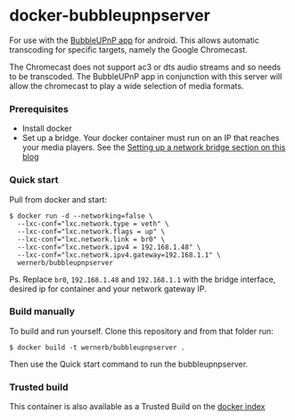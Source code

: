 # docker-bubbleupnpserver

For use with the [BubbleUPnP app](https://play.google.com/store/apps/details?id=com.bubblesoft.android.bubbleupnp) for android. This allows automatic transcoding for specific targets, namely the Google Chromecast. 

The Chromecast does not support ac3 or dts audio streams and so needs to be transcoded. The BubbleUPnP app in conjunction with this server will allow the chromecast to play a wide selection of media formats.

### Prerequisites
* Install docker 
* Set up a bridge. Your docker container must run on an IP that reaches your media players. See the [Setting up a network bridge section on this blog](http://blog.ostanin.org/2013/09/14/plex-media-server-in-docker/)


### Quick start
Pull from docker and start:

    $ docker run -d --networking=false \
      --lxc-conf="lxc.network.type = veth" \
      --lxc-conf="lxc.network.flags = up" \
      --lxc-conf="lxc.network.link = br0" \
      --lxc-conf="lxc.network.ipv4 = 192.168.1.48" \
      --lxc-conf="lxc.network.ipv4.gateway=192.168.1.1" \
      wernerb/bubbleupnpserver

Ps. Replace `br0`, `192.168.1.48` and `192.168.1.1` with the bridge interface, desired ip for container and your network gateway IP.

### Build manually
To build and run yourself. Clone this repository and from that folder run:

    $ docker build -t wernerb/bubbleupnpserver . 
    
Then use the Quick start command to run the bubbleupnpserver.


### Trusted build
This container is also available as a Trusted Build on the [docker index](https://index.docker.io/u/wernerb/bubbleupnpserver/)
